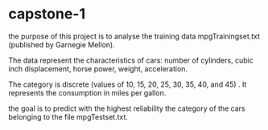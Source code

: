 # capstone-1
the purpose of this project is to analyse the training data mpgTrainingset.txt (published by
Garnegie Mellon). </br>

The data represent the characteristics of cars: number of cylinders, cubic inch displacement, horse
power, weight, acceleration. </br>

The category is discrete (values of 10, 15, 20, 25, 30, 35, 40, and 45) . It represents the consumption
in miles per gallon. </br>

the goal is to predict with the highest reliability the category of the cars belonging to the file mpgTestset.txt.
